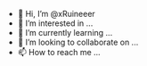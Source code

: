 - 👋 Hi, I’m @xRuineeer
- 👀 I’m interested in ...
- 🌱 I’m currently learning ...
- 💞️ I’m looking to collaborate on ...
- 📫 How to reach me ...

<!---
xRuineeer/xRuineeer is a ✨ special ✨ repository because its `README.md` (this file) appears on your GitHub profile.
You can click the Preview link to take a look at your changes.
--->
